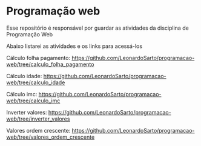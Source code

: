 # Programação web
Esse repositório é responsável por guardar as atividades da disciplina de Programação Web

Abaixo listarei as atividades e os links para acessá-los

Cálculo folha pagamento: https://github.com/LeonardoSarto/programacao-web/tree/calculo_folha_pagamento

Cálculo idade: https://github.com/LeonardoSarto/programacao-web/tree/calculo_idade

Cálculo imc: https://github.com/LeonardoSarto/programacao-web/tree/calculo_imc

Inverter valores: https://github.com/LeonardoSarto/programacao-web/tree/inverter_valores

Valores ordem crescente: https://github.com/LeonardoSarto/programacao-web/tree/valores_ordem_crescente
